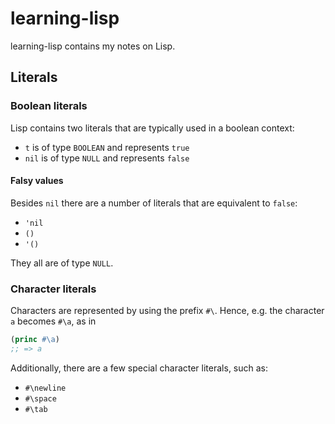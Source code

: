 # learning-lisp

learning-lisp contains my notes on Lisp.

## Literals

### Boolean literals

Lisp contains two literals that are typically used in a boolean context:

- `t` is of type `BOOLEAN` and represents `true`
- `nil` is of type `NULL` and represents `false`

#### Falsy values

Besides `nil` there are a number of literals that are equivalent to `false`:

- `'nil`
- `()`
- `'()`

They all are of type `NULL`.

### Character literals

Characters are represented by using the prefix `#\`. Hence, e.g. the character `a` becomes `#\a`, as in

```lisp
(princ #\a)
;; => a
```

Additionally, there are a few special character literals, such as:

- `#\newline`
- `#\space`
- `#\tab`

